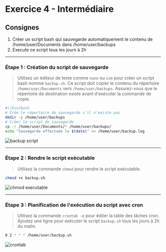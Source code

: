 # Exercice 4 - Intermédiaire

## Consignes

1. Créer un script bash qui sauvegarde automatiquement le contenu de /home/user/Documents dans /home/user/backups
2. Execute ce script tous les jours à 2h

<hr>

### Étape 1 : Création du script de sauvegarde

> Utilisez un éditeur de texte comme `nano` ou `vim` pour créer un script bash nommé `backup.sh`. Ce script doit copier le contenu du répertoire `/home/user/Documents` vers `/home/user/backups`. Assurez-vous que le répertoire de destination existe avant d'exécuter la commande de copie.

```bash
#!/bin/bash
# Crée le répertoire de sauvegarde s'il n'existe pas
mkdir -p /home/user/backups
# Créer le script de sauvegarde
cp -r /home/user/Documents/* /home/user/backups/
echo "Sauvegarde effectuée le $(date)" >> /home/user/backup.log


```

![backup script](backup_script.png)
<hr>

### Étape 2 : Rendre le script exécutable

> Utilisez la commande `chmod` pour rendre le script exécutable.

```bash
chmod +x backup.sh
```

![chmod executable](chmod_executable.png)

<hr>

### Étape 3 : Planification de l'exécution du script avec cron

> Utilisez la commande `crontab -e` pour éditer la table des tâches cron. Ajoutez une ligne pour exécuter le script `backup.sh` tous les jours à 2h du matin.

```bash
0 2 * * * /home/user/backup.sh
```

![crontab](crontab.png)

